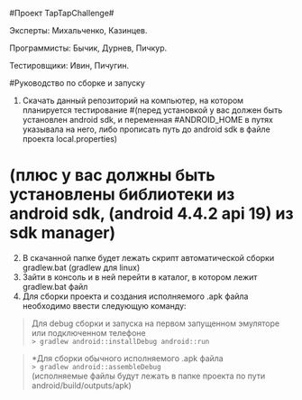 #Проект TapTapChallenge#

Эксперты: Михальченко, Казинцев.

Программисты: Бычик, Дурнев, Пичкур.

Тестировщики: Ивин, Пичугин.

#Руководство по сборке и запуску

1. Скачать данный репозиторий на компьютер, на котором планируется тестирование
#(перед установкой у вас должен быть установлен android sdk, и переменная #ANDROID_HOME  в путях указывала на него, либо прописать путь до android sdk в файле проекта local.properties)
# (плюс у вас должны быть установлены библиотеки из android sdk, (android 4.4.2 api 19) из sdk manager)
2. В скачанной папке будет лежать скрипт автоматической сборки gradlew.bat (gradlew для linux)
3. Зайти в консоль и в ней перейти в каталог, в котором лежит gradlew.bat файл
4. Для сборки проекта и создания исполняемого .apk файла необходимо ввести следующую команду:

>Для debug сборки и запуска на первом запущенном эмуляторе или подключенном телефоне  
> `> gradlew android::installDebug android::run `

>*Для сборки обычного исполняемого .apk файла  
> `> gradlew android::assembleDebug `  
> (исполняемые файлы будут лежать в папке проекта по пути android/build/outputs/apk)